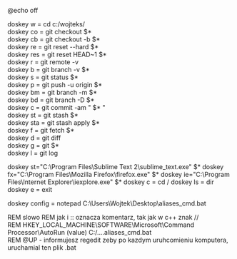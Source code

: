 ﻿@echo off <br>

doskey w = cd c:/wojteks/ <br>
doskey co = git checkout $* <br>
doskey cb = git checkout -b $* <br>
doskey re = git reset --hard $* <br>
doskey res = git reset HEAD~1 $* <br>
doskey r = git remote -v <br>
doskey b = git branch -v $* <br>
doskey s = git status $* <br>
doskey p = git push -u origin $* <br>
doskey bm = git branch -m $* <br>
doskey bd = git branch -D $* <br>
doskey c = git commit -am " $* " <br>
doskey st = git stash $* <br>
doskey sta = git stash apply $* <br>
doskey f = git fetch $* <br>
doskey d = git diff <br>
doskey g = git $* <br>
doskey l = git log <br>

doskey st="C:\Program Files\Sublime Text 2\sublime_text.exe" $*
doskey fx="C:\Program Files\Mozilla Firefox\firefox.exe" $*
doskey ie="C:\Program Files\Internet Explorer\iexplore.exe" $*
doskey c = cd /
doskey ls = dir
doskey e = exit

doskey config = notepad C:\Users\Wojtek\Desktop\aliases_cmd.bat <br>

REM slowo REM jak i :: oznacza komentarz, tak jak w c++ znak // <br>
REM HKEY_LOCAL_MACHINE\SOFTWARE\Microsoft\Command Processor\AutoRun (value) C:/....aliases_cmd.bat <br>
REM @UP - informujesz regedit zeby po kazdym uruhcomieniu komputera, uruchamial ten plik .bat <br>